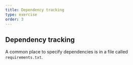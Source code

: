 ```yaml
---
title: Dependency tracking
type: exercise
order: 3
---
```


## Dependency tracking

A common place to specify dependencies is in a file called `requirements.txt`. 